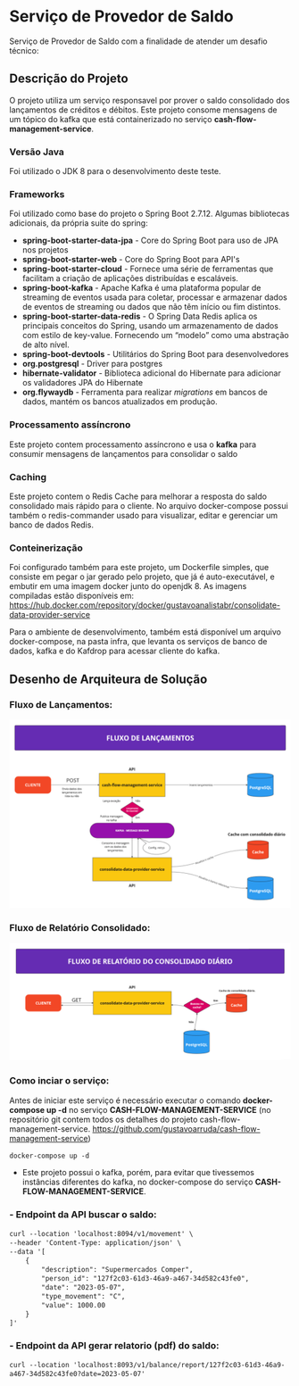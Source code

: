 # Serviço de Provedor de Saldo

Serviço de Provedor de Saldo com a finalidade de atender um desafio técnico:

## Descrição do Projeto

O projeto utiliza um serviço responsavel por prover o saldo consolidado dos lançamentos de créditos e débitos. Este
projeto consome mensagens de um tópico do kafka que está containerizado no serviço **cash-flow-management-service**.

### Versão Java

Foi utilizado o JDK 8 para o desenvolvimento deste teste.

### Frameworks

Foi utilizado como base do projeto o Spring Boot 2.7.12. Algumas bibliotecas adicionais, da própria suite do spring:

* **spring-boot-starter-data-jpa** - Core do Spring Boot para uso de JPA nos projetos
* **spring-boot-starter-web** - Core do Spring Boot para API's
* **spring-boot-starter-cloud** - Fornece uma série de ferramentas que facilitam a criação de aplicações distribuídas e
  escaláveis.
* **spring-boot-kafka** - Apache Kafka é uma plataforma popular de streaming de eventos usada para coletar, processar e
  armazenar dados de eventos de streaming ou dados que não têm início ou fim distintos.
* **spring-boot-starter-data-redis** - O Spring Data Redis aplica os principais conceitos do Spring, usando um
  armazenamento de dados com estilo de key-value. Fornecendo um “modelo” como uma abstração de alto nível.
* **spring-boot-devtools** - Utilitários do Spring Boot para desenvolvedores
* **org.postgresql** - Driver para postgres
* **hibernate-validator** - Biblioteca adicional do Hibernate para adicionar os validadores JPA do Hibernate
* **org.flywaydb** - Ferramenta para realizar *migrations* em bancos de dados, mantém os bancos atualizados em produção.

### Processamento assíncrono

Este projeto contem processamento assíncrono e usa o **kafka** para consumir mensagens de lançamentos para consolidar o
saldo

### Caching

Este projeto contem o Redis Cache para melhorar a resposta do saldo consolidado mais rápido para o cliente. No arquivo
docker-compose possui também o redis-commander usado para visualizar, editar e gerenciar um banco de dados Redis.


### Conteinerização

Foi configurado também para este projeto, um Dockerfile simples, que consiste em pegar o jar gerado pelo projeto, que já
é auto-executável, e embutir em uma imagem docker junto do openjdk 8. As imagens compiladas estão disponíveis
em: https://hub.docker.com/repository/docker/gustavoanalistabr/consolidate-data-provider-service

Para o ambiente de desenvolvimento, também está disponível um arquivo docker-compose, na pasta infra, que levanta os
serviços de banco de dados, kafka e do Kafdrop para acessar cliente do kafka.

## Desenho de Arquiteura de Solução

### Fluxo de Lançamentos:

![fluxo](docs/solucao-fluxo-lancamentos.png)

### Fluxo de Relatório Consolidado:

![fluxo](docs/solucao-fluxo-relatorio-consolidado.png)

### Como inciar o serviço:

Antes de iniciar este serviço é necessário executar o comando **docker-compose up -d** no serviço 
**CASH-FLOW-MANAGEMENT-SERVICE** (no repositório git contem todos os detalhes do projeto cash-flow-management-service.
https://github.com/gustavoarruda/cash-flow-management-service)

```
docker-compose up -d
```

* Este projeto possui o kafka, porém, para evitar que tivessemos instâncias diferentes do kafka, no docker-compose do
  serviço **CASH-FLOW-MANAGEMENT-SERVICE**.

### - **Endpoint da API buscar o saldo:**

```
curl --location 'localhost:8094/v1/movement' \
--header 'Content-Type: application/json' \
--data '[
    {
        "description": "Supermercados Comper",
        "person_id": "127f2c03-61d3-46a9-a467-34d582c43fe0",
        "date": "2023-05-07",
        "type_movement": "C",
        "value": 1000.00
    }
]'
```

### - **Endpoint da API gerar relatorio (pdf) do saldo:**

```
curl --location 'localhost:8093/v1/balance/report/127f2c03-61d3-46a9-a467-34d582c43fe0?date=2023-05-07'
```


